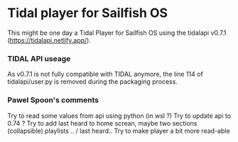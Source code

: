 # Tidal player for Sailfish OS

This might be one day a Tidal Player for Sailfish OS using the tidalapi v0.7.1 (https://tidalapi.netlify.app/). 

### TIDAL API useage
As v0.7.1 is not fully compatible with TIDAL anymore, the line 114 of tidalapi/user.py is removed during the packaging process.


### Pawel Spoon's comments
Try to read some values from api using python (in wsl ?)
Try to update api to 0.74 ?
Try to add last heard to home screan, maybe two sections (collapsible) playlists .. / last heard..
Try to make player a bit more read-able

